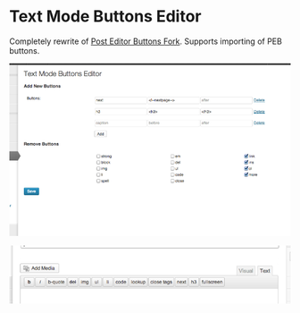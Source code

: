 Text Mode Buttons Editor
========================

Completely rewrite of [Post Editor Buttons Fork](http://wordpress.org/plugins/post-editor-buttons-fork/). Supports importing of PEB buttons.

![tmbe admin](screenshot-1.png)

![text mode buttons](screenshot-2.png)
